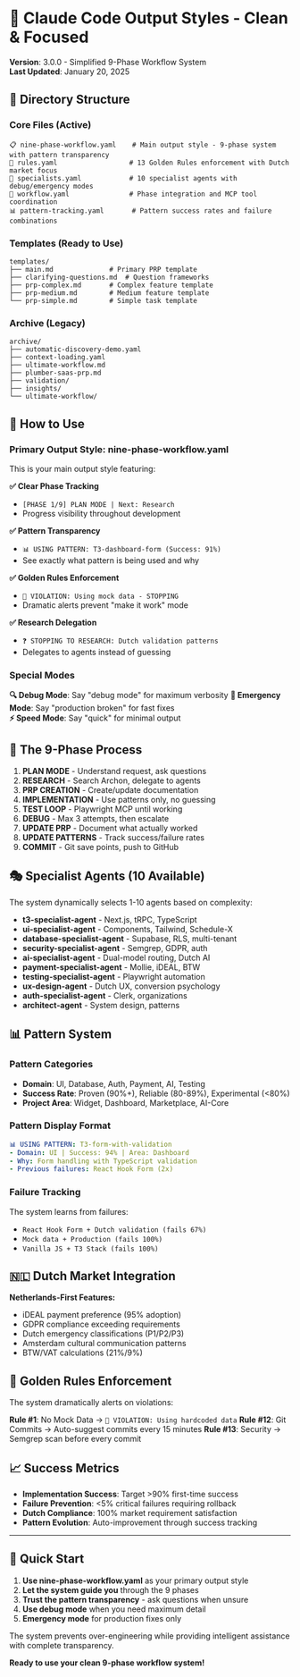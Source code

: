 # 🚀 Claude Code Output Styles - Clean & Focused

**Version**: 3.0.0 - Simplified 9-Phase Workflow System  
**Last Updated**: January 20, 2025

## 📁 **Directory Structure**

### **Core Files (Active)**
```
📋 nine-phase-workflow.yaml    # Main output style - 9-phase system with pattern transparency
📏 rules.yaml                  # 13 Golden Rules enforcement with Dutch market focus  
👥 specialists.yaml            # 10 specialist agents with debug/emergency modes
🔄 workflow.yaml               # Phase integration and MCP tool coordination
📊 pattern-tracking.yaml       # Pattern success rates and failure combinations
```

### **Templates (Ready to Use)**
```
templates/
├── main.md              # Primary PRP template
├── clarifying-questions.md  # Question frameworks  
├── prp-complex.md       # Complex feature template
├── prp-medium.md        # Medium feature template
└── prp-simple.md        # Simple task template
```

### **Archive (Legacy)**
```
archive/
├── automatic-discovery-demo.yaml
├── context-loading.yaml  
├── ultimate-workflow.md
├── plumber-saas-prp.md
├── validation/
├── insights/
└── ultimate-workflow/
```

## 🎯 **How to Use**

### **Primary Output Style: nine-phase-workflow.yaml**

This is your main output style featuring:

**✅ Clear Phase Tracking**
- `[PHASE 1/9] PLAN MODE | Next: Research`
- Progress visibility throughout development

**✅ Pattern Transparency**  
- `📊 USING PATTERN: T3-dashboard-form (Success: 91%)`
- See exactly what pattern is being used and why

**✅ Golden Rules Enforcement**
- `🚨 VIOLATION: Using mock data - STOPPING`
- Dramatic alerts prevent "make it work" mode

**✅ Research Delegation**
- `❓ STOPPING TO RESEARCH: Dutch validation patterns`
- Delegates to agents instead of guessing

### **Special Modes**

**🔍 Debug Mode**: Say "debug mode" for maximum verbosity
**🚨 Emergency Mode**: Say "production broken" for fast fixes  
**⚡ Speed Mode**: Say "quick" for minimal output

## 🔄 **The 9-Phase Process**

1. **PLAN MODE** - Understand request, ask questions
2. **RESEARCH** - Search Archon, delegate to agents  
3. **PRP CREATION** - Create/update documentation
4. **IMPLEMENTATION** - Use patterns only, no guessing
5. **TEST LOOP** - Playwright MCP until working
6. **DEBUG** - Max 3 attempts, then escalate
7. **UPDATE PRP** - Document what actually worked
8. **UPDATE PATTERNS** - Track success/failure rates
9. **COMMIT** - Git save points, push to GitHub

## 🎭 **Specialist Agents (10 Available)**

The system dynamically selects 1-10 agents based on complexity:

- **t3-specialist-agent** - Next.js, tRPC, TypeScript
- **ui-specialist-agent** - Components, Tailwind, Schedule-X
- **database-specialist-agent** - Supabase, RLS, multi-tenant
- **security-specialist-agent** - Semgrep, GDPR, auth
- **ai-specialist-agent** - Dual-model routing, Dutch AI  
- **payment-specialist-agent** - Mollie, iDEAL, BTW
- **testing-specialist-agent** - Playwright automation
- **ux-design-agent** - Dutch UX, conversion psychology
- **auth-specialist-agent** - Clerk, organizations  
- **architect-agent** - System design, patterns

## 📊 **Pattern System**

### **Pattern Categories**
- **Domain**: UI, Database, Auth, Payment, AI, Testing
- **Success Rate**: Proven (90%+), Reliable (80-89%), Experimental (<80%)  
- **Project Area**: Widget, Dashboard, Marketplace, AI-Core

### **Pattern Display Format**
```yaml
📊 USING PATTERN: T3-form-with-validation
- Domain: UI | Success: 94% | Area: Dashboard  
- Why: Form handling with TypeScript validation
- Previous failures: React Hook Form (2x)
```

### **Failure Tracking**
The system learns from failures:
- `React Hook Form + Dutch validation (fails 67%)`
- `Mock data + Production (fails 100%)`
- `Vanilla JS + T3 Stack (fails 100%)`

## 🇳🇱 **Dutch Market Integration**

**Netherlands-First Features:**
- iDEAL payment preference (95% adoption)
- GDPR compliance exceeding requirements
- Dutch emergency classifications (P1/P2/P3)
- Amsterdam cultural communication patterns
- BTW/VAT calculations (21%/9%)

## 🚨 **Golden Rules Enforcement**

The system dramatically alerts on violations:

**Rule #1**: No Mock Data → `🚨 VIOLATION: Using hardcoded data`
**Rule #12**: Git Commits → Auto-suggest commits every 15 minutes
**Rule #13**: Security → Semgrep scan before every commit

## 📈 **Success Metrics**

- **Implementation Success**: Target >90% first-time success
- **Failure Prevention**: <5% critical failures requiring rollback  
- **Dutch Compliance**: 100% market requirement satisfaction
- **Pattern Evolution**: Auto-improvement through success tracking

---

## 🎯 **Quick Start**

1. **Use nine-phase-workflow.yaml** as your primary output style
2. **Let the system guide you** through the 9 phases
3. **Trust the pattern transparency** - ask questions when unsure
4. **Use debug mode** when you need maximum detail
5. **Emergency mode** for production fixes only

The system prevents over-engineering while providing intelligent assistance with complete transparency.

**Ready to use your clean 9-phase workflow system!**
